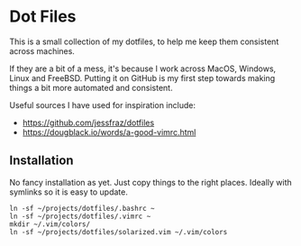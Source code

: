 # Dot Files

This is a small collection of my dotfiles, to help me keep them consistent across machines.

If they are a bit of a mess, it's because I work across MacOS, Windows, Linux and FreeBSD. Putting it on GitHub is my first step towards making things a bit more automated and consistent. 

Useful sources I have used for inspiration include:

- https://github.com/jessfraz/dotfiles
- https://dougblack.io/words/a-good-vimrc.html


## Installation

No fancy installation as yet.  Just copy things to the right places.  Ideally with symlinks so it is easy to update.

```
ln -sf ~/projects/dotfiles/.bashrc ~
ln -sf ~/projects/dotfiles/.vimrc ~
mkdir ~/.vim/colors/
ln -sf ~/projects/dotfiles/solarized.vim ~/.vim/colors
```

